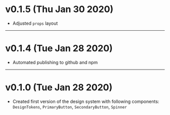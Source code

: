# v0.1.5 (Thu Jan 30 2020)

- Adjusted `props` layout


___


# v0.1.4 (Tue Jan 28 2020)

- Automated publishing to github and npm


___


# v0.1.0 (Tue Jan 28 2020)

- Created first version of the design system with following components:
  `DesignTokens`, `PrimaryButton`, `SecondaryButton`, `Spinner`

